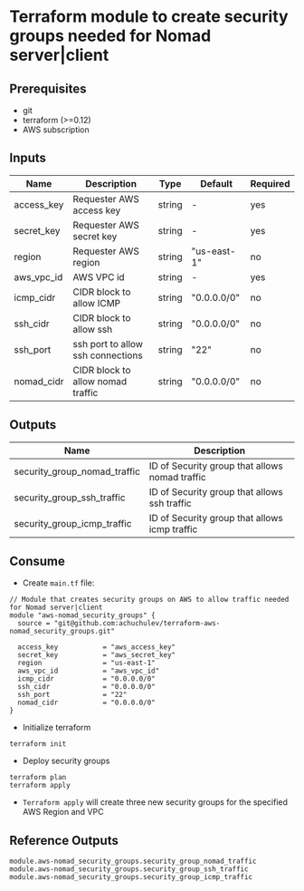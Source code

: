 # Terraform module to create security groups needed for Nomad server|client

## Prerequisites

- git
- terraform (>=0.12)
- AWS subscription

## Inputs

| Name  |	Description |	Type |  Default |	Required
| ----- | ----------- | ---- |  ------- | --------
| access_key | Requester AWS access key | string | - | yes
| secret_key | Requester AWS secret key | string | - | yes
| region | Requester AWS region | string | "us-east-1" | no
| aws_vpc_id | AWS VPC id | string | - | yes
| icmp_cidr | CIDR block to allow ICMP | string | "0.0.0.0/0" | no
| ssh_cidr | CIDR block to allow ssh | string | "0.0.0.0/0" | no
| ssh_port | ssh port to allow ssh connections | string | "22" | no
| nomad_cidr | CIDR block to allow nomad traffic | string | "0.0.0.0/0" | no

## Outputs

| Name  |	Description 
| ----- | ----------- 
| security_group_nomad_traffic  | ID of Security group that allows nomad traffic
| security_group_ssh_traffic | ID of Security group that allows ssh traffic
| security_group_icmp_traffic  | ID of Security group that allows icmp traffic

## Consume

- Create `main.tf` file:

```
// Module that creates security groups on AWS to allow traffic needed for Nomad server|client
module "aws-nomad_security_groups" {
  source = "git@github.com:achuchulev/terraform-aws-nomad_security_groups.git"

  access_key           = "aws_access_key"
  secret_key           = "aws_secret_key"
  region               = "us-east-1"
  aws_vpc_id           = "aws_vpc_id"
  icmp_cidr            = "0.0.0.0/0"
  ssh_cidr             = "0.0.0.0/0"
  ssh_port             = "22"
  nomad_cidr           = "0.0.0.0/0"
}

```

- Initialize terraform

```
terraform init
```

- Deploy security groups

```
terraform plan
terraform apply
```

- `Terraform apply` will create three new security groups for the specified AWS Region and VPC

## Reference Outputs

```
module.aws-nomad_security_groups.security_group_nomad_traffic
module.aws-nomad_security_groups.security_group_ssh_traffic
module.aws-nomad_security_groups.security_group_icmp_traffic
```

